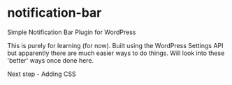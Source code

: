 # notification-bar
Simple Notification Bar Plugin for WordPress

This is purely for learning (for now). Built using the WordPress Settings API but apparently there are much easier ways to do things. Will look into these 'better' ways once done here.

Next step - Adding CSS
